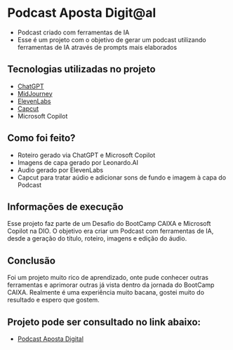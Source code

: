 # Podcast Aposta Digit@al
- Podcast criado com ferramentas de IA
- Esse é um projeto com o objetivo de gerar um podcast utilizando ferramentas de IA através de prompts mais elaborados

## Tecnologias utilizadas no projeto
- [ChatGPT](https://chat.openai.com/) 
- [MidJourney](https://www.midjourney.com/app/)
- [ElevenLabs](https://beta.elevenlabs.io/)
- [Capcut](https://www.capcut.com/pt-br/)
- Microsoft Copilot

 ## Como foi feito?
- Roteiro gerado via ChatGPT e Microsoft Copilot
- Imagens de capa gerado por Leonardo.AI
- Audio gerado por ElevenLabs
- Capcut para tratar aúdio e adicionar sons de fundo e imagem à capa do Podcast

## Informações de execução
Esse projeto faz parte de um Desafio do BootCamp CAIXA e Microsoft Copilot na DIO. 
O objetivo era criar um Podcast com ferramentas de IA, desde a geração do título, roteiro, imagens e edição do áudio.

## Conclusão
Foi um projeto muito rico de aprendizado, onte pude conhecer outras ferramentas e aprimorar outras já vista dentro da jornada do BootCamp CAIXA. Realmente é uma experiência muito bacana, gostei muito do resultado e espero que gostem. 

## Projeto pode ser consultado no link abaixo:
- [Podcast Aposta Digital](https://github.com/JaneAzevedo/Podcast-IA/blob/main/Podcast%20Aposta%20Digit%40l.mp4.bz2)


